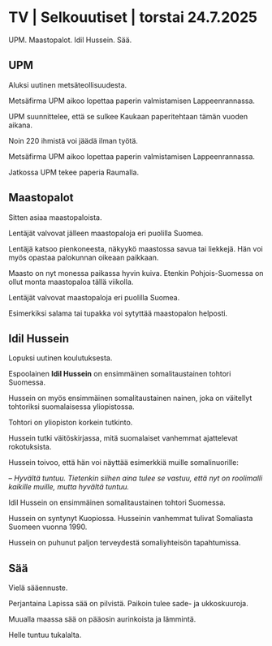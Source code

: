 # TV | Selkouutiset | torstai 24.7.2025

UPM. Maastopalot. Idil Hussein. Sää.

## UPM

Aluksi uutinen metsäteollisuudesta.

Metsäfirma UPM aikoo lopettaa paperin valmistamisen Lappeenrannassa.

UPM suunnittelee, että se sulkee Kaukaan paperitehtaan tämän vuoden aikana.

Noin 220 ihmistä voi jäädä ilman työtä.

Metsäfirma UPM aikoo lopettaa paperin valmistamisen Lappeenrannassa.

Jatkossa UPM tekee paperia Raumalla.

## Maastopalot

Sitten asiaa maastopaloista.

Lentäjät valvovat jälleen maastopaloja eri puolilla Suomea.

Lentäjä katsoo pienkoneesta, näkyykö maastossa savua tai liekkejä. Hän voi myös opastaa palokunnan oikeaan paikkaan.

Maasto on nyt monessa paikassa hyvin kuiva. Etenkin Pohjois-Suomessa on ollut monta maastopaloa tällä viikolla.

Lentäjät valvovat maastopaloja eri puolilla Suomea.

Esimerkiksi salama tai tupakka voi sytyttää maastopalon helposti.

## Idil Hussein

Lopuksi uutinen koulutuksesta.

Espoolainen **Idil Hussein** on ensimmäinen somalitaustainen tohtori Suomessa.

Hussein on myös ensimmäinen somalitaustainen nainen, joka on väitellyt tohtoriksi suomalaisessa yliopistossa.

Tohtori on yliopiston korkein tutkinto.

Hussein tutki väitöskirjassa, mitä suomalaiset vanhemmat ajattelevat rokotuksista.

Hussein toivoo, että hän voi näyttää esimerkkiä muille somalinuorille:

*– Hyvältä tuntuu. Tietenkin siihen aina tulee se vastuu, että nyt on roolimalli kaikille muille, mutta hyvältä tuntuu.*

Idil Hussein on ensimmäinen somalitaustainen tohtori Suomessa.

Hussein on syntynyt Kuopiossa. Husseinin vanhemmat tulivat Somaliasta Suomeen vuonna 1990.

Hussein on puhunut paljon terveydestä somaliyhteisön tapahtumissa.

## Sää

Vielä sääennuste.

Perjantaina Lapissa sää on pilvistä. Paikoin tulee sade- ja ukkoskuuroja.

Muualla maassa sää on pääosin aurinkoista ja lämmintä.

Helle tuntuu tukalalta.

